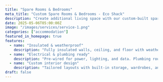 ```yaml
---
title: "Spare Rooms & Bedrooms"
meta_title: "Custom Spare Rooms & Bedrooms - Eco Shack"
description: "Create additional living space with our custom-built spare rooms and bedrooms. Perfect for guests, teenagers, or rental income."
date: 2025-05-06T05:00:00Z
image: "/images/services/service-1.png"
categories: ["accommodation"]
featured_in_homepage: true
features:
  - name: "Insulated & weatherproof"
    description: "Fully insulated walls, ceiling, and floor with weatherproof construction for year-round comfort."
  - name: "Electrical & plumbing ready"
    description: "Pre-wired for power, lighting, and data. Plumbing rough-in available for ensuites or kitchenettes."
  - name: "Custom interior design"
    description: "Tailored layouts with built-in storage, wardrobes, and furnishing options to maximise space."
draft: false
---
```

